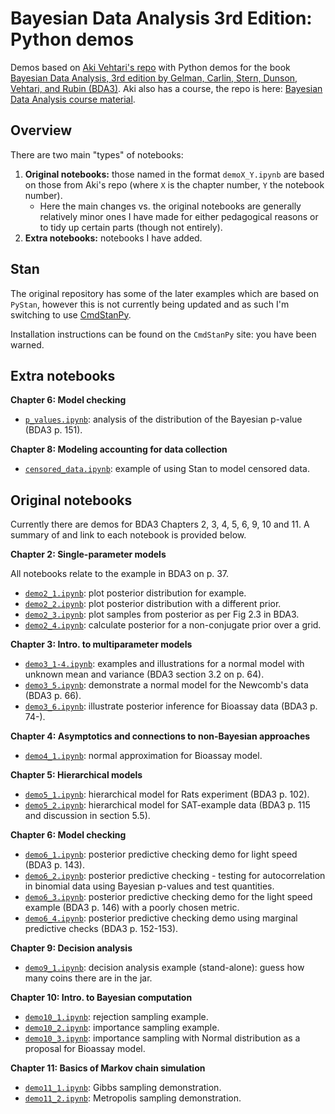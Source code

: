 # Bayesian Data Analysis 3rd Edition: Python demos

Demos based on [Aki Vehtari's repo](https://github.com/avehtari/BDA_py_demos) with Python demos for the book [Bayesian Data
Analysis, 3rd edition by Gelman, Carlin, Stern, Dunson, Vehtari, and Rubin (BDA3)](http://www.stat.columbia.edu/~gelman/book/). Aki also has a course, the repo is here: [Bayesian Data Analysis course material](https://github.com/avehtari/BDA_course_Aalto).

## Overview

There are two main "types" of notebooks:

1. **Original notebooks:** those named in the format `demoX_Y.ipynb` are based on those from Aki's repo (where `X` is the chapter number, `Y` the notebook number). 
    * Here the main changes vs. the original notebooks are generally relatively minor ones I have made for either pedagogical reasons or to tidy up certain parts (though not entirely). 
2. **Extra notebooks:** notebooks I have added.

## Stan

The original repository has some of the later examples which are based on `PyStan`, however this is not currently being updated and as such I'm switching to use [CmdStanPy](https://cmdstanpy.readthedocs.io/en/stable-0.9.65/index.html).

Installation instructions can be found on the `CmdStanPy` site: you have been warned.
## Extra notebooks

**Chapter 6: Model checking**

* [`p_values.ipynb`](demos_ch6/p_values.ipynb): analysis of the distribution of the Bayesian p-value (BDA3 p. 151).

**Chapter 8: Modeling accounting for data collection**
* [`censored_data.ipynb`](demos_ch8/censored_data.ipynb): example of using Stan to model censored data.
## Original notebooks

Currently there are demos for BDA3 Chapters 2, 3, 4, 5, 6, 9, 10 and 11. A summary of and link to each notebook is provided below.


**Chapter 2: Single-parameter models**

All notebooks relate to the example in BDA3 on p. 37. 

* [`demo2_1.ipynb`](demos_ch2/demo2_1.ipynb): plot posterior distribution for example.
* [`demo2_2.ipynb`](demos_ch2/demo2_2.ipynb): plot posterior distribution with a different prior.
* [`demo2_3.ipynb`](demos_ch2/demo2_3.ipynb): plot samples from posterior as per Fig 2.3 in BDA3.
* [`demo2_4.ipynb`](demos_ch2/demo2_4.ipynb): calculate posterior for a non-conjugate prior over a grid.


**Chapter 3: Intro. to multiparameter models**

* [`demo3_1-4.ipynb`](demos_ch3/demo3_1-4.ipynb): examples and illustrations for a normal model with unknown mean and variance (BDA3 section 3.2 on p. 64).
* [`demo3_5.ipynb`](demos_ch3/demo3_5.ipynb): demonstrate a normal model for the Newcomb's data (BDA3 p. 66).
* [`demo3_6.ipynb`](demos_ch3/demo3_6.ipynb): illustrate posterior inference for Bioassay data (BDA3 p. 74-).


**Chapter 4: Asymptotics and connections to non-Bayesian approaches**

* [`demo4_1.ipynb`](demos_ch4/demo4_1.ipynb): normal approximation for Bioassay model.


**Chapter 5: Hierarchical models**

* [`demo5_1.ipynb`](demos_ch5/demo5_1.ipynb): hierarchical model for Rats experiment (BDA3 p. 102).
* [`demo5_2.ipynb`](demos_ch5/demo5_2.ipynb): hierarchical model for SAT-example data (BDA3 p. 115 and discussion in section 5.5).

**Chapter 6: Model checking**

* [`demo6_1.ipynb`](demos_ch6/demo6_1.ipynb): posterior predictive checking demo for light speed (BDA3 p. 143).
* [`demo6_2.ipynb`](demos_ch6/demo6_2.ipynb): posterior predictive checking - testing for autocorrelation in binomial data using Bayesian p-values and test quantities.
* [`demo6_3.ipynb`](demos_ch6/demo6_3.ipynb): posterior predictive checking demo for the light speed example (BDA3 p. 146) with a poorly chosen metric.
* [`demo6_4.ipynb`](demos_ch6/demo6_4.ipynb): posterior predictive checking demo using marginal predictive checks (BDA3 p. 152-153).

**Chapter 9: Decision analysis**

* [`demo9_1.ipynb`](demos_ch9/demo9_1.ipynb): decision analysis example (stand-alone): guess how many coins there are in the jar.


**Chapter 10: Intro. to Bayesian computation**

* [`demo10_1.ipynb`](demos_ch10/demo10_1.ipynb): rejection sampling example.
* [`demo10_2.ipynb`](demos_ch10/demo10_2.ipynb): importance sampling example.
* [`demo10_3.ipynb`](demos_ch10/demo10_3.ipynb): importance sampling with Normal distribution as a proposal for Bioassay model.


**Chapter 11: Basics of Markov chain simulation**

* [`demo11_1.ipynb`](demos_ch11/demo11_1.ipynb): Gibbs sampling demonstration.
* [`demo11_2.ipynb`](demos_ch11/demo11_2.ipynb): Metropolis sampling demonstration.
